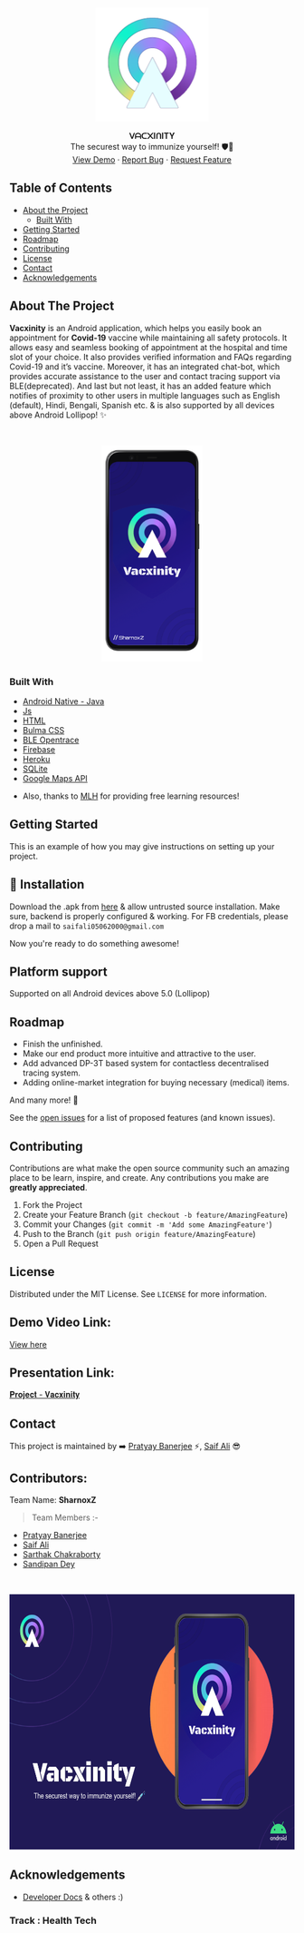 <br />
<p align="center">
  <a href="https://github.com/fias786/Vacxinity">
    <img src="External_assets/app-icon-tranp.png" width="200px" alt="Vacxinity" >
  </a>

  <p align="center">
  <b>ᐯᗩᑕ᙭IᑎITY</b><br>
    The securest way to immunize yourself! 🛡️🦠
    <br />
    <a href="https://github.com/fias786/Vacxinity">View Demo</a>
    ·
    <a href="https://github.com/fias786/Vacxinity/issues/new/choose">Report Bug</a>
    ·
    <a href="https://github.com/fias786/Vacxinity/issues">Request Feature</a>
  </p>
</p>



<!-- TABLE OF CONTENTS -->
## Table of Contents

* [About the Project](#about-the-project)
  * [Built With](#built-with)
* [Getting Started](#getting-started)
* [Roadmap](#roadmap)
* [Contributing](#contributing)
* [License](#license)
* [Contact](#contact)
* [Acknowledgements](#acknowledgements)



<!-- ABOUT THE PROJECT -->
## About The Project

<b>Vacxinity</b> is an Android application, which helps you easily book an appointment for <b>Covid-19</b> vaccine while maintaining all safety protocols. It allows easy and seamless booking of appointment at the hospital and time slot of your choice. It also provides verified information and FAQs regarding Covid-19 and it’s vaccine. Moreover, it has an integrated chat-bot, which provides accurate assistance to the user and contact tracing support via BLE(deprecated). And last but not least, it has an added feature which notifies of proximity to other users in multiple languages such as English (default), Hindi, Bengali, Spanish etc. & is also supported by all devices above Android Lollipop! ✨


<br />
<p align="center">
  <a href="https://github.com/fias786/Vacxinity">
    <img src="https://raw.githubusercontent.com/fias786/Vacxinity/main/External_assets/pixel4a.png" width="180px" height="380px">
  </a>
</p>

### Built With

* [Android Native - Java](https://developer.android.com/ndk)
* [Js](https://www.javascript.com/)
* [HTML](https://www.w3schools.com/html/)
* [Bulma CSS](https://bulma.io/)
* [BLE Opentrace](https://github.com/opentrace-community/opentrace-android)
* [Firebase](https://firebase.google.com/)
* [Heroku](https://www.heroku.com/)
* [SQLite](https://www.sqlite.org/)
* [Google Maps API](https://developers.google.com/maps)

- Also, thanks to [MLH](https://mlh.io/) for providing free learning resources!

<!-- GETTING STARTED -->
## Getting Started

This is an example of how you may give instructions on setting up your project.

<!-- Installation -->
## :rocket: Installation

Download the .apk from [here](https://github.com/fias786/Vacxinity/blob/main/build/apk/vacxinity.apk?raw=true) & allow untrusted source installation.
Make sure, backend is properly configured & working. For FB credentials, please drop a mail to `saifali05062000@gmail.com`

Now you're ready to do something awesome!

## Platform support

Supported on all Android devices above 5.0 (Lollipop)


<!-- ROADMAP -->

## Roadmap

- Finish the unfinished.
- Make our end product more intuitive and attractive to the user.
- Add advanced DP-3T based system for contactless decentralised tracing system.
- Adding online-market integration for buying necessary (medical) items.

And many more! 🌟


See the [open issues](https://github.com/fias786/Vacxinity/issues) for a list of proposed features (and known issues).



<!-- CONTRIBUTING -->
## Contributing

Contributions are what make the open source community such an amazing place to be learn, inspire, and create. Any contributions you make are **greatly appreciated**.

1. Fork the Project
2. Create your Feature Branch (`git checkout -b feature/AmazingFeature`)
3. Commit your Changes (`git commit -m 'Add some AmazingFeature'`)
4. Push to the Branch (`git push origin feature/AmazingFeature`)
5. Open a Pull Request


<!-- LICENSE -->
## License

Distributed under the MIT License. See `LICENSE` for more information.

<!-- DEMO -->
## Demo Video Link:
  <a href="#">View here</a>

<!-- PRESENTATION -->
## Presentation Link:
  <a href="https://docs.google.com/presentation/d/18afJtSaIlaCDOOBr6mDjPKHSsWl4hyYu8AuVqulKQEw/edit#slide=id.gcf6f5530dc_7_447"> 𝐏𝐫𝐨𝐣𝐞𝐜𝐭 - 𝐕𝐚𝐜𝐱𝐢𝐧𝐢𝐭𝐲 </a>
  

<!-- CONTACT -->
## Contact

This project is maintained by ➡️ [Pratyay Banerjee](https://github.com/Neilblaze) ⚡,  [Saif Ali](https://github.com/fias786) 😎


## Contributors:

Team Name: <b>SharnoxZ</b>

> Team Members :-
- [Pratyay Banerjee](https://github.com/Neilblaze)
- [Saif Ali](https://github.com/fias786/)
- [Sarthak Chakraborty](https://github.com/TheoDnJLo)
- [Sandipan Dey](https://github.com/sandipndev)

<br />
<p align="center">
  <a href="https://github.com/fias786/Vacxinity/">
    <img src="https://raw.githubusercontent.com/fias786/Vacxinity/main/External_assets/thumbnail-devfolio.png" width="650px" height="450px" alt="Vacxinity" >
  </a>

<!-- ACKNOWLEDGEMENT -->
## Acknowledgements

- [Developer Docs](https://developer.android.com/docs) & others :)

### Track : Health Tech

